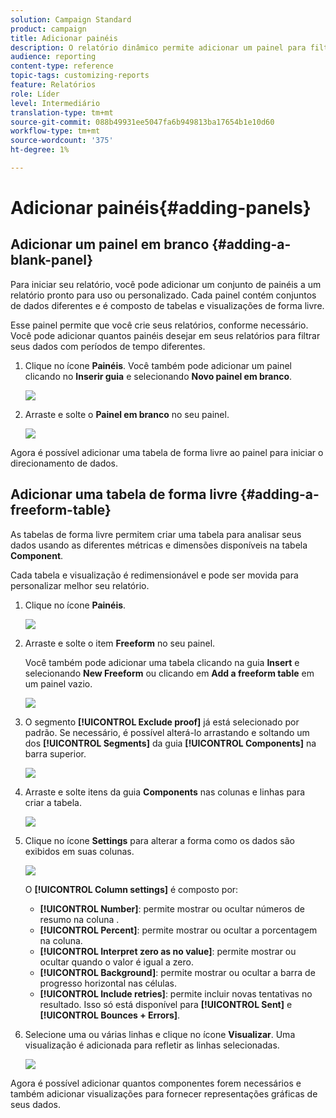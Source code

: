 ```yaml
---
solution: Campaign Standard
product: campaign
title: Adicionar painéis
description: O relatório dinâmico permite adicionar um painel para filtrar melhor seus dados, dependendo do período escolhido.
audience: reporting
content-type: reference
topic-tags: customizing-reports
feature: Relatórios
role: Líder
level: Intermediário
translation-type: tm+mt
source-git-commit: 088b49931ee5047fa6b949813ba17654b1e10d60
workflow-type: tm+mt
source-wordcount: '375'
ht-degree: 1%

---
```



# Adicionar painéis{#adding-panels}

## Adicionar um painel em branco {#adding-a-blank-panel}

Para iniciar seu relatório, você pode adicionar um conjunto de painéis a um relatório pronto para uso ou personalizado. Cada painel contém conjuntos de dados diferentes e é composto de tabelas e visualizações de forma livre.

Esse painel permite que você crie seus relatórios, conforme necessário. Você pode adicionar quantos painéis desejar em seus relatórios para filtrar seus dados com períodos de tempo diferentes.

1. Clique no ícone **Painéis**. Você também pode adicionar um painel clicando no **Inserir guia** e selecionando **Novo painel em branco**.

   ![](assets/dynamic_report_panel_1.png)

1. Arraste e solte o **Painel em branco** no seu painel.

   ![](assets/dynamic_report_panel.png)

Agora é possível adicionar uma tabela de forma livre ao painel para iniciar o direcionamento de dados.

## Adicionar uma tabela de forma livre {#adding-a-freeform-table}

As tabelas de forma livre permitem criar uma tabela para analisar seus dados usando as diferentes métricas e dimensões disponíveis na tabela **Component**.

Cada tabela e visualização é redimensionável e pode ser movida para personalizar melhor seu relatório.

1. Clique no ícone **Painéis**.

   ![](assets/dynamic_report_panel_1.png)

1. Arraste e solte o item **Freeform** no seu painel.

   Você também pode adicionar uma tabela clicando na guia **Insert** e selecionando **New Freeform** ou clicando em **Add a freeform table** em um painel vazio.

   ![](assets/dynamic_report_panel_2.png)

1. O segmento **[!UICONTROL Exclude proof]** já está selecionado por padrão. Se necessário, é possível alterá-lo arrastando e soltando um dos **[!UICONTROL Segments]** da guia **[!UICONTROL Components]** na barra superior.

   ![](assets/dynamic_report_panel_3.png)

1. Arraste e solte itens da guia **Components** nas colunas e linhas para criar a tabela.

   ![](assets/dynamic_report_freeform_3.png)

1. Clique no ícone **Settings** para alterar a forma como os dados são exibidos em suas colunas.

   ![](assets/dynamic_report_freeform_4.png)

   O **[!UICONTROL Column settings]** é composto por:

   * **[!UICONTROL Number]**: permite mostrar ou ocultar números de resumo na coluna .
   * **[!UICONTROL Percent]**: permite mostrar ou ocultar a porcentagem na coluna.
   * **[!UICONTROL Interpret zero as no value]**: permite mostrar ou ocultar quando o valor é igual a zero.
   * **[!UICONTROL Background]**: permite mostrar ou ocultar a barra de progresso horizontal nas células.
   * **[!UICONTROL Include retries]**: permite incluir novas tentativas no resultado. Isso só está disponível para **[!UICONTROL Sent]** e **[!UICONTROL Bounces + Errors]**.

1. Selecione uma ou várias linhas e clique no ícone **Visualizar**. Uma visualização é adicionada para refletir as linhas selecionadas.

   ![](assets/dynamic_report_freeform_5.png)

Agora é possível adicionar quantos componentes forem necessários e também adicionar visualizações para fornecer representações gráficas de seus dados.
